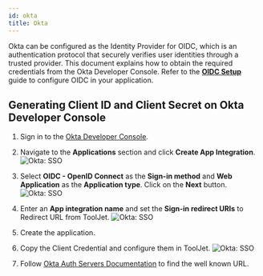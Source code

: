 ```yaml
---
id: okta
title: Okta
---
```


Okta can be configured as the Identity Provider for OIDC, which is an authentication protocol that securely verifies user identities through a trusted provider. This document explains how to obtain the required credentials from the Okta Developer Console. Refer to the **[OIDC Setup](#)** guide to configure OIDC in your application.

## Generating Client ID and Client Secret on Okta Developer Console

1. Sign in to the [Okta Developer Console](https://developer.okta.com/).

2. Navigate to the **Applications** section and click **Create App Integration**.
    <img className="screenshot-full" src="/img/user-management/sso/oidc/okta/create-app.png" alt="Okta: SSO"/>

3. Select **OIDC - OpenID Connect** as the **Sign-in method** and **Web Application** as the **Application type**. Click on the **Next** button.
    <img className="screenshot-full img-l" src="/img/user-management/sso/oidc/okta/app-type.png" alt="Okta: SSO" />

4. Enter an **App integration name** and set the **Sign-in redirect URIs** to Redirect URL from ToolJet.
    <img className="screenshot-full img-l" src="/img/user-management/sso/oidc/okta/redirect.png" alt="Okta: SSO" />

5. Create the application. 

6. Copy the Client Credential and configure them in ToolJet.
    <img className="screenshot-full img-l" src="/img/user-management/sso/oidc/okta/client-cred.png" alt="Okta: SSO" />

7. Follow [Okta Auth Servers Documentation](https://developer.okta.com/docs/concepts/auth-servers/#org-authorization-server) to find the well known URL.